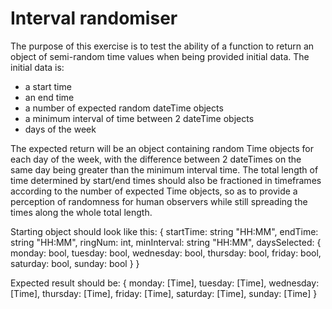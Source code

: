 # Interval randomiser

The purpose of this exercise is to test the ability of a function to return an object of semi-random time values when being provided initial data.
The initial data is:
- a start time
- an end time
- a number of expected random dateTime objects
- a minimum interval of time between 2 dateTime objects
- days of the week

The expected return will be an object containing random Time objects for each day of the week, with the difference between 2 dateTimes on the same day being greater than the minimum interval time.
The total length of time determined by start/end times should also be fractioned in timeframes according to the number of expected Time objects, so as to provide a perception of randomness for human observers while still spreading the times along the whole total length.

Starting object should look like this:
{
    startTime: string "HH:MM",
    endTime: string "HH:MM",
    ringNum: int,
    minInterval: string "HH:MM",
    daysSelected: {
        monday: bool,
        tuesday: bool,
        wednesday: bool,
        thursday: bool,
        friday: bool,
        saturday: bool,
        sunday: bool
    }
}

Expected result should be:
{
    monday: [Time],
    tuesday: [Time],
    wednesday: [Time],
    thursday: [Time],
    friday: [Time],
    saturday: [Time],
    sunday: [Time]
}